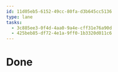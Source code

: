 ```yaml
---
id: 11d05eb5-6152-49cc-80fa-d3b645cc5136
type: lane
tasks:
  - 3c885ee3-0f4d-4aa0-9a4e-cff31e76a90d
  - 425beb85-df72-4e1a-9ff0-1b3320d011c6
---
```


# Done
